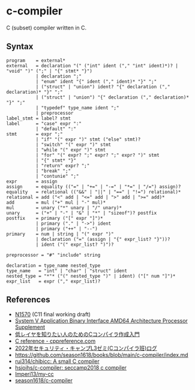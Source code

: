 # c-compiler

C (subset) compiler written in C.


## Syntax

```ebnf
program    = external*
external   = declaration "(" ("int" ident ("," "int" ident)*)? | "void" ")" (";" | "{" stmt* "}")
           | declaration ";"
           | "enum" ident "{" ident ("," ident)* "}" ";"
           | ("struct" | "union") ident? "{" declaration ("," declaration)* "}" ";"
           | ("struct" | "union") "{" declaration ("," declaration)* "}" ";"
           | "typedef" type_name ident ";"
           | preprocessor
label_stmt = label? stmt
label      = "case" expr ":"
           | "default" ":"
stmt       = expr ";"
           | "if" "(" expr ")" stmt ("else" stmt)?
           | "switch" "(" expr ")" stmt
           | "while "(" expr ")" stmt
           | "for" "(" expr? ";" expr? ";" expr? ")" stmt
           | "{" stmt* "}"
           | "return" expr? ";"
           | "break" ";"
           | "contunie" ";"
expr       = assign
assign     = equality (("=" | "+=" | "-=" | "*=" | "/=") assign)?
equality   = relational (("&&" | "||" | "==" | "!=") relational)*
relational = add ("<" add | "<=" add | ">" add | ">=" add)*
add        = mul ("+" mul | "-" mul)*
mul        = unary ("*" unary | "/" unary)*
unary      = ("+" | "-" | "&" | "*" | "sizeof")? postfix
postfix    = primary ("[" expr "]")*
           | primary ("." | "->") ident
           | primary ("++" | "--")
primary    = num | string | "(" expr ")"
           | declaration ("=" (assign | "{" expr_list? "}"))?
           | ident ("(" expr_list? ")")?

preprocessor = "#" "include" string

declaration = type_name nested_type
type_name   = "int" | "char" | "struct" ident
nested_type = "*"* ("(" nested_type ")" | ident) ("[" num "]")*
expr_list   = expr ("," expr_list)?
```


## References

- [N1570](http://port70.net/~nsz/c/c11/n1570.html) (C11 final working draft)
- [System V Application Binary Interface AMD64 Architecture Processor Supplement](https://www.uclibc.org/docs/psABI-x86_64.pdf)
- [低レイヤを知りたい人のためのCコンパイラ作成入門](https://www.sigbus.info/compilerbook)
- [C reference - cppreference.com](https://en.cppreference.com/w/c)
- [2022年セキュリティ・キャンプL3ゼミ(Cコンパイラ班)ログ](https://sozysozbot.github.io/seccamp-2022-c-compiler-seminar/)
- https://github.com/season1618/books/blob/main/c-compiler/index.md
- [rui314/chibicc: A small C compiler](https://github.com/rui314/chibicc)
- [hsjoihs/c-compiler: seccamp2018 c compiler](https://github.com/hsjoihs/c-compiler)
- [Imperi13/my-cc](https://github.com/Imperi13/my-cc)
- [season1618/c-compiler](https://github.com/season1618/c-compiler)
